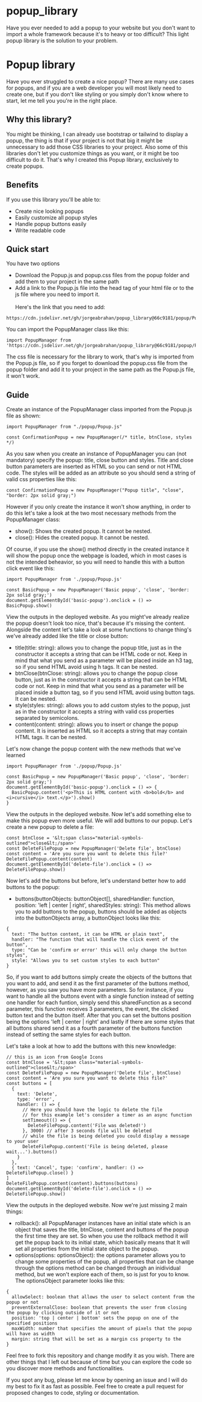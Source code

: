 # popup_library

Have you ever needed to add a popup to your website but you don't want to import a whole framework because it's to heavy or too difficult? This light popup library is the solution to your problem.

<h1>Popup library</h1>
<p>
  Have you ever struggled to create a nice popup? There are many use cases for popups, and if
  you are a web developer you will most likely need to create one, but if you don't like styling
  or you simply don't know where to start, let me tell you you're in the right place.
</p>
<h2>Why this library?</h2>
<p>
  You might be thinking, I can already use bootstrap or tailwind to display a popup, the thing
  is that if your project is not that big it might be unnecessary to add those CSS libraries to
  your project. Also some of this libraries don't let you customize things as you want, or it
  might be too difficult to do it. That's why I created this Popup library, exclusively to
  create popups.
</p>
<h2>Benefits</h2>
<p>If you use this library you'll be able to:</p>
<ul>
  <li>Create nice looking popups</li>
  <li>Easily customize all popup styles</li>
  <li>Handle popup buttons easily</li>
  <li>Write readable code</li>
</ul>
<h2>Quick start</h2>
<p>You have two options</p>
<ul>
  <li>
    Download the Popup.js and popup.css files from the popup folder and add them to your project
    in the same path
  </li>
  <li>
    Add a link to the Popup.js file into the head tag of your html file or to the js file where
    you need to import it.
    <br /><br />
    Here's the link that you need to add:
  </li>
</ul>

```
https://cdn.jsdelivr.net/gh/jorgeabrahan/popup_library@66c9181/popup/Popup.js
```

You can import the PopupManager class like this:

```
import PopupManager from 'https://cdn.jsdelivr.net/gh/jorgeabrahan/popup_library@66c9181/popup/Popup.js'
```

<p>
  The css file is necessary for the library to work, that's why is imported from the Popup.js
  file, so if you forget to download the popup.css file from the popup folder and add it to your
  project in the same path as the Popup.js file, it won't work.
</p>
<h2>Guide</h2>
<p>Create an instance of the PopupManager class imported from the Popup.js file as shown:</p>

```
import PopupManager from "./popup/Popup.js"

const ConfirmationPopup = new PopupManager(/* title, btnClose, styles */)
```

<p>
  As you saw when you create an instance of PopupManager you can (not mandatory) specify the
  popup: title, close button and styles. Title and close button parameters are inserted as HTML
  so you can send or not HTML code. The styles will be added as an attribute so you should send
  a string of valid css properties like this:
</p>

```
const ConfirmationPopup = new PopupManager("Popup title", "close", "border: 2px solid gray;")
```

<p>
  However if you only create the instance it won't show anything, in order to do this let's take
  a look at the two most necessary methods from the PopupManager class:
</p>
<ul>
  <li>show(): Shows the created popup. It cannot be nested.</li>
  <li>close(): Hides the created popup. It cannot be nested.</li>
</ul>
<p>
  Of course, if you use the show() method directly in the created instance it will show the
  popup once the webpage is loaded, which in most cases is not the intended beheavior, so you
  will need to handle this with a button click event like this:
</p>

```
import PopupManager from './popup/Popup.js'

const BasicPopup = new PopupManager('Basic popup', 'close', 'border: 2px solid gray;')
document.getElementById('basic-popup').onclick = () => BasicPopup.show()
```

<p>
  View the outputs in the deployed website. As you might've already realize the popup doesn't look too nice, that's because it's missing the content. Alongside the content let's take a look at some functions to change thing's we've already added like the title or close button:
</p>
<ul>
  <li>
    title(title: string): allows you to change the popup title, just as in the constructor it
    accepts a string that can be HTML code or not. Keep in mind that what you send as a
    parameter will be placed inside an h3 tag, so if you send HTML avoid using h tags. It can be
    nested.
  </li>
  <li>
    btnClose(btnClose: string): allows you to change the popup close button, just as in the
    constructor it accepts a string that can be HTML code or not. Keep in mind that what you
    send as a parameter will be placed inside a button tag, so if you send HTML avoid using
    button tags. It can be nested.
  </li>
  <li>
    style(styles: string): allows you to add custom styles to the popup, just as in the
    constructor it accepts a string with valid css properties separated by semicolons.
  </li>
  <li>
    content(content: string): allows you to insert or change the popup content. It is inserted
    as HTML so it accepts a string that may contain HTML tags. It can be nested.
  </li>
</ul>
<p>Let's now change the popup content with the new methods that we've learned</p>

```
import PopupManager from './popup/Popup.js'

const BasicPopup = new PopupManager('Basic popup', 'close', 'border: 2px solid gray;')
document.getElementById('basic-popup').onclick = () => {
  BasicPopup.content('<p>This is HTML content with <b>bold</b> and <i>cursive</i> text.</p>').show()
}
```

<p>
  View the outputs in the deployed website. Now let's add something else to make this popup even more useful. We will add buttons to our popup. Let's create a new popup to delete a file:
</p>

```
const btnClose = '&lt;span class="material-symbols-outlined">close&lt;/span>'
const DeleteFilePopup = new PopupManager('Delete file', btnClose)
const content = 'Are you sure you want to delete this file?'
DeleteFilePopup.content(content)
document.getElementById('delete-file').onclick = () => DeleteFilePopup.show()
```

<p>
  Now let's add the buttons but before, let's understand better how to add buttons to the popup:
</p>
<ul>
  <li>
    buttons(buttonObjects: buttonObject[], sharedHandler: function, position: 'left | center |
    right', sharedStyles: string): This method allows you to add buttons to the popup, buttons
    should be added as objects into the buttonObjects array, a buttonObject looks like this:
  </li>
</ul>

```
{
  text: "The button content, it can be HTML or plain text",
  handler: "The function that will handle the click event of the button",
  type: "Can be 'confirm or error' this will only change the button styles",
  style: "Allows you to set custom styles to each button"
}
```

So, if you want to add buttons simply create the objects of the buttons that you want to
add, and send it as the first parameter of the buttons method, however, as you saw you have
more parameters. So for instance, if you want to handle all the buttons event with a single
function instead of setting one handler for each funtion, simply send this sharedFunction as
a second parameter, this function receives 3 parameters, the event, the clicked button text
and the button itself. After that you can set the buttons position being the options 'left |
center | right' and lastly if there are some styles that all buttons shared send it as a
fourth parameter of the buttons function instead of setting the same styles for each button.

Let's take a look at how to add the buttons with this new knowledge:

```
// this is an icon from Google Icons
const btnClose = '&lt;span class="material-symbols-outlined">close&lt;/span>'
const DeleteFilePopup = new PopupManager('Delete file', btnClose)
const content = 'Are you sure you want to delete this file?'
const buttons = [
  {
    text: 'Delete',
    type: 'error',
    handler: () => {
      // Here you should have the logic to delete the file
      // for this example let's consider a timer as an async function
      setTimeout(() => {
        DeleteFilePopup.content('File was deleted!')
      }, 3000) // after 3 seconds file will be deleted
      // while the file is being deleted you could display a message to your user
      DeleteFilePopup.content('File is being deleted, please wait...').buttons()
    }
  },
  { text: 'Cancel', type: 'confirm', handler: () => DeleteFilePopup.close() }
]
DeleteFilePopup.content(content).buttons(buttons)
document.getElementById('delete-file').onclick = () => DeleteFilePopup.show()
```

<p>View the outputs in the deployed website. Now we're just missing 2 main things:</p>
<ul>
  <li>
    rollback(): all PopupManager instances have an initial state which is an object that saves
    the title, btnClose, content and buttons of the popup the first time they are set. So when
    you use the rollback method it will get the popup back to its initial state, which basically
    means that It will set all properties from the initial state object to the popup.
  </li>
  <li>
    options(options: optionsObject): the options parameter allows you to change some properties
    of the popup, all properties that can be change through the options method can be changed
    through an inidividual method, but we won't explore each of them, so is just for you to
    know. The optionsObject parameter looks like this:
  </li>
</ul>

```
{
  allowSelect: boolean that allows the user to select content from the popup or not
  preventExternalClose: boolean that prevents the user from closing the popup by clicking outside of it or not
  position: 'top | center | bottom' sets the popup on one of the specified positions
  maxWidth: number that specifies the amount of pixels that the popup will have as width
  margin: string that will be set as a margin css property to the
}
```

<p>
  Feel free to fork this repository and change modify it as you wish. There are other things
  that I left out because of time but you can explore the code so you discover more methods and
  functionalities.
</p>
<p>
  If you spot any bug, please let me know by opening an issue and I will do my best to fix it as
  fast as possible. Feel free to create a pull request for proposed changes to code, styling or
  documentation.
</p>
